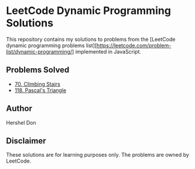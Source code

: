 # LeetCode Dynamic Programming Solutions

This repository contains my solutions to problems from the [LeetCode dynamic programming problems list][https://leetcode.com/problem-list/dynamic-programming/] implemented in JavaScript.

## Problems Solved

- [70. Climbing Stairs](70-climbing_stairs.js)
- [118. Pascal's Triangle](118-pascals_triangle.js)

## Author

Hershel Don

## Disclaimer

These solutions are for learning purposes only. The problems are owned by LeetCode.

